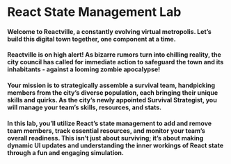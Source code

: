 # React State Management Lab

#### Welcome to Reactville, a constantly evolving virtual metropolis. Let’s build this digital town together, one component at a time.

#### Reactville is on high alert! As bizarre rumors turn into chilling reality, the city council has called for immediate action to safeguard the town and its inhabitants - against a looming zombie apocalypse!

#### Your mission is to strategically assemble a survival team, handpicking members from the city’s diverse population, each bringing their unique skills and quirks. As the city’s newly appointed Survival Strategist, you will manage your team’s skills, resources, and stats.

#### In this lab, you’ll utilize React’s state management to add and remove team members, track essential resources, and monitor your team’s overall readiness. This isn’t just about surviving; it’s about making dynamic UI updates and understanding the inner workings of React state through a fun and engaging simulation.
